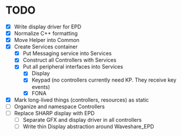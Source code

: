 # TODO

- [x] Write display driver for EPD
- [x] Normalize C++ formatting
- [x] Move Helper into Common
- [x] Create Services container
  - [x] Put Messaging service into Services
  - [x] Construct all Controllers with Services
  - [x] Put all peripheral interfaces into Services
    - [x] Display
    - [x] Keypad (no controllers currently need KP. They receive key events)
    - [x] FONA
- [x] Mark long-lived things (controllers, resources) as static
- [ ] Organize and namespace Controllers
- [ ] Replace SHARP display with EPD
  - [ ] Separate GFX and display driver in all controllers
  - [ ] Write thin Display abstraction around Waveshare_EPD
